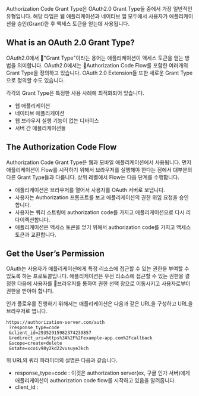 Authorization Code Grant Type은 OAuth2.0 Grant Type들 중에서 가장 일반적인 유형입니다. 해당 타입은 웹 애플리케이션과 네이티브 앱 모두에서 사용자가 애플리케이션을 승인(Grant)한 후 액세스 토큰을 얻는데 사용됩니다.

## What is an OAuth 2.0 Grant Type?
OAuth2.0에서 "Grant Type"이라는 용어는 애플리케이션이 액세스 토큰을 얻는 방법을 의미합니다. OAuth2.0에서는 Authorization Code Flow를 포함한 여러개의 Grant Type을 정의하고 있습니다.  OAuth 2.0 Extension들 또한 새로운 Grant Type으로 정의할 수도 있습니다.

각각의 Grant Type은 특정한 사용 사례에 최적화되어 있습니다.
- 웹 애플리케이션
- 네이티브 애플리케이션
- 웹 브라우저 실행 기능이 없는 디바이스
- 서버 간 애플리케이션들

## The Authorization Code Flow
Authorization Code Grant Type은 웹과 모바일 애플리케이션에서 사용됩니다. 먼저 애플리케이션이 Flow를 시작하기 위해서 브라우저를 실행해야 한다는 점에서 대부분의 다른 Grant Type들과 다릅니다. 상위 레벨에서 Flow는 다음 단계를 수행합니다.

- 애플리케이션은 브라우저를 열어서 사용자를 OAuth 서버로 보냅니다.
- 사용자는 Authorization 프롬프트를 보고 애플리케이션의 권한 위임 요청을 승인합니다.
- 사용자는 쿼리 스트링에 authorization code를 가지고 애플리케이션으로 다시 리다이렉션합니다.
- 애플리케이션은 액세스 토큰을 얻기 위해서 authorization code를 가지고 액세스 토큰과 교환합니다.

## Get the User’s Permission
OAuth는 사용자가 애플리케이션에게 특정 리소스에 접근할 수 있는 권한을 부여할 수 있도록 하는 프로토콜입니다. 애플리케이션은 우선 리소스에 접근할 수 있는 권한을 결정한 다음에 사용자를 브라우저를 통하여 권한 선택 창으로 이동시키고 사용자로부터 권한을 받아야 합니다.

인가 플로우를 진행하기 위해서는 애플리케이션은 다음과 같은 URL을 구성하고 URL을 브라우저로 엽니다.
```
https://authorization-server.com/auth
 ?response_type=code
 &client_id=29352915982374239857
 &redirect_uri=https%3A%2F%2Fexample-app.com%2Fcallback
 &scope=create+delete
 &state=xcoiv98y2kd22vusuye3kch
```

위 URL의 쿼리 파라미터의 설명은 다음과 같습니다.
- response_type=code : 이것은 authorization server(ex, 구글 인가 서버)에게 애플리케이션이 authorization code flow를 시작하고 있음을 알려줍니다.
- client_id : 



